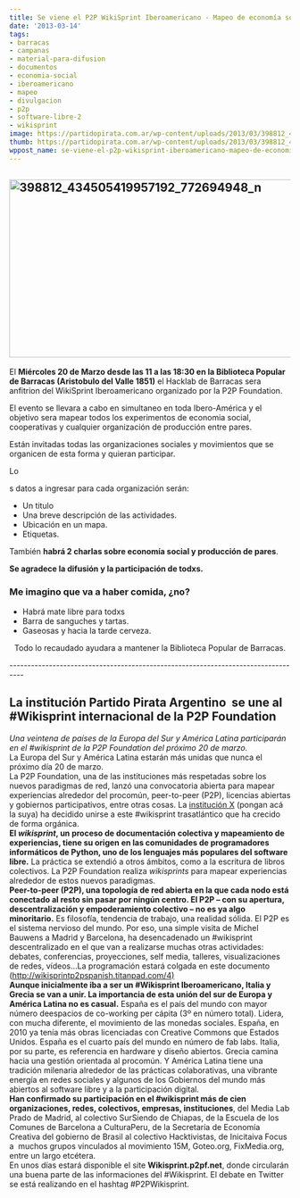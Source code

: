 ```yaml
---
title: Se viene el P2P WikiSprint Iberoamericano - Mapeo de economía social.
date: '2013-03-14'
tags:
- barracas
- campanas
- material-para-difusion
- documentos
- economia-social
- iberoamericano
- mapeo
- divulgacion
- p2p
- software-libre-2
- wikisprint
image: https://partidopirata.com.ar/wp-content/uploads/2013/03/398812_434505419957192_772694948_n.png
thumb: https://partidopirata.com.ar/wp-content/uploads/2013/03/398812_434505419957192_772694948_n-150x150.png
wppost_name: se-viene-el-p2p-wikisprint-iberoamericano-mapeo-de-economia-social
---
```


<h2><a href="https://partidopirata.com.ar/wp-content/uploads/2013/03/398812_434505419957192_772694948_n.png"><img class="aligncenter  wp-image-8814" alt="398812_434505419957192_772694948_n" src="https://partidopirata.com.ar/wp-content/uploads/2013/03/398812_434505419957192_772694948_n.png" width="640" height="319" /></a></h2>
El <strong>Miércoles 20 de Marzo desde las 11 a las 18:30 en la Biblioteca Popular de Barracas (Aristobulo del Valle 1851)</strong> el Hacklab de Barracas sera anfitrion del WikiSprint Iberoamericano organizado por la P2P Foundation.

El evento se llevara a cabo en simultaneo en toda Ibero-América y el objetivo sera mapear todos los experimentos de economia social, cooperativas y cualquier organización de producción entre pares.

Están invitadas todas las organizaciones sociales y movimientos que se organicen de esta forma y quieran participar.

Lo

s datos a ingresar para cada organización serán:
<ul>
	<li>Un titulo</li>
	<li>Una breve descripción de las actividades.</li>
	<li>Ubicación en un mapa.</li>
	<li>Etiquetas.</li>
</ul>
También <strong>habrá 2 charlas sobre economía social y producción de pares</strong>.

<strong>Se agradece la difusión y la participación de todxs.</strong>
<h3>Me imagino que va a haber comida, ¿no?</h3>
<ul>
	<li>Habrá mate libre para todxs</li>
	<li>Barra de sanguches y tartas.</li>
	<li>Gaseosas y hacia la tarde cerveza.</li>
</ul>
<p style="text-align: center;">Todo lo recaudado ayudara a mantener la Biblioteca Popular de Barracas.</p>
----------------------------------------------------------------------------------
<h2 id="magicdomid2"><b>La institución Partido Pirata Argentino  se une al #Wikisprint internacional de la P2P Foundation</b></h2>
<div id="magicdomid3"></div>
<div id="magicdomid4"><i>Una veintena de países de la Europa del Sur y América Latina participarán en el #wikisprint de la P2P Foundation del próximo 20 de marzo.</i></div>
<div id="magicdomid5"></div>
<div id="magicdomid6">La Europa del Sur y América Latina estarán más unidas que nunca el próximo día 20 de marzo.</div>
<div id="magicdomid7">La P2P Foundation, una de las instituciones más respetadas sobre los nuevos paradigmas de red, lanzó una convocatoria abierta para mapear experiencias alrededor del procomún, peer-to-peer (P2P), licencias abiertas y gobiernos participativos, entre otras cosas. La <span style="text-decoration: underline;">institución X</span> (pongan acá la suya) ha decidido unirse a este #wikisprint trasatlántico que ha crecido de forma orgánica.</div>
<div id="magicdomid8"></div>
<div id="magicdomid9"><b>El </b><b><i>wikisprint</i></b><b>, un proceso de documentación colectiva y mapeamiento de experiencias, tiene su origen en las comunidades de programadores informáticos de Python, uno de los lenguajes más populares del software libre.</b> La práctica se extendió a otros ámbitos, como a la escritura de libros colectivos. La P2P Foundation realiza <i>wikisprints</i> para mapear experiencias alrededor de estos nuevos paradigmas.</div>
<div id="magicdomid10"></div>
<div id="magicdomid11"><b>Peer-to-peer (P2P), una topología de red abierta en la que cada nodo está conectado al resto sin pasar por ningún centro. El P2P – con su apertura, descentralización y empoderamiento colectivo – no es ya algo minoritario.</b> Es filosofía, tendencia de trabajo, una realidad sólida. El P2P es el sistema nervioso del mundo. Por eso, una simple visita de Michel Bauwens a Madrid y Barcelona, ha desencadenado un #wikisprint descentralizado en el que van a realizarse muchas otras actividades: debates, conferencias, proyecciones, self media, talleres, visualizaciones de redes, vídeos…La programación estará colgada en este documento (<a href="http://wikisprintp2pspanish.titanpad.com/4%29">http://wikisprintp2pspanish.titanpad.com/4)</a></div>
<div id="magicdomid12"></div>
<div id="magicdomid13"><b>Aunque inicialmente iba a ser un #Wikisprint Iberoamericano, Italia y Grecia se van a unir. La importancia de esta unión del sur de Europa y América Latina no es casual.</b> España es el país del mundo con mayor número deespacios de co-working per cápita (3º en número total). Lidera, con mucha diferente, el movimiento de las monedas sociales. España, en 2010 ya tenía más obras licenciadas con Creative Commons que Estados Unidos. España es el cuarto país del mundo en número de fab labs. Italia, por su parte, es referencia en hardware y diseño abiertos. Grecia camina hacia una gestión orientada al procomún. Y América Latina tiene una tradición milenaria alrededor de las prácticas colaborativas, una vibrante energía en redes sociales y algunos de los Gobiernos del mundo más abiertos al software libre y a la participación digital.</div>
<div id="magicdomid14"></div>
<div id="magicdomid15"><b>Han confirmado su participación en el #wikisprint más de cien organizaciones, redes, colectivos, empresas, instituciones</b>, del Media Lab Prado de Madrid, al colectivo SurSiendo de Chiapas, de la Escuela de los Comunes de Barcelona a CulturaPeru, de la Secretaría de Economía Creativa del gobierno de Brasil al colectivo Hacktivistas, de Inicitaiva Focus a  muchos grupos vinculados al movimiento 15M, Goteo.org, FixMedia.org, entre un largo etcétera.</div>
<div id="magicdomid16"></div>
<div id="magicdomid17">En unos días estará disponible el site <b>Wikisprint.p2pf.net</b>, donde circularán una buena parte de las informaciones del #Wikisprint. El debate en Twitter se está realizando en el hashtag #P2PWikisprint.</div>
